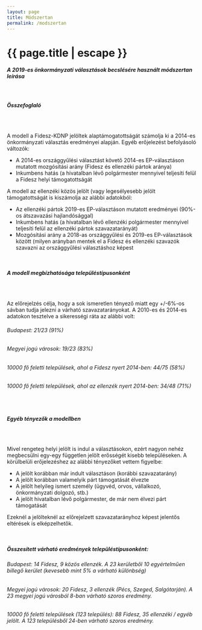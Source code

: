 ```yaml
---
layout: page
title: Módszertan
permalink: /modszertan
---
```


<h1 class="page-title">{{ page.title | escape }}</h1>
    
<div class="section">
    <div class="row">
          <div class="col s12">
		  <h5>A 2019-es önkormányzati választások becslésére használt módszertan leírása</h5> 

<br/>
<h6><strong>Összefoglaló</strong></h6>
<br/>

<p>A modell a Fidesz-KDNP jelöltek alaptámogatottságát számolja ki a 2014-es önkormányzati választás eredményei alapján. Egyéb erőjelezést befolyásoló változók:
<ul>
<li>A 2014-es országgyűlési választást követő 2014-es EP-választáson mutatott mozgósítási arány (Fidesz és ellenzéki pártok aránya)</li>
<li>Inkumbens hatás (a hivatalban lévő polgármester mennyivel teljesíti felül a Fidesz helyi támogatottságát</li></ul>
</p>

<p>A modell az ellenzéki közös jelölt (vagy legesélyesebb jelölt támogatottságát is kiszámolja az alábbi adatokból:
<ul>
<li>Az ellenzéki pártok 2019-es EP-választáson mutatott eredményei (90%-os átszavazási hajlandósággal)</li>
<li>Inkumbens hatás (a hivatalban lévő ellenzéki polgármester mennyivel teljesíti felül az ellenzéki pártok szavazatarányát)</li>
<li>Mozgósítási arány a 2018-as országgyűlési és 2019-es EP-választások között (milyen arányban mentek el a Fidesz és ellenzéki szavazók szavazni az országgyűlési választáshoz képest</li></ul>
</p>
<br/>
<h6><strong>A modell megbízhatósága településtípusonként</strong></h6>
<br/>
<p>Az előrejelzés célja, hogy a sok ismeretlen tényező miatt egy +/-6%-os sávban tudja jelezni a várható szavazatarányokat. A 2010-es és 2014-es adatokon tesztelve a sikerességi ráta az alábbi volt:</p>
<h6>Budapest: 21/23 (91%)</h6>
<h6>Megyei jogú városok: 19/23 (83%)</h6>
<h6>10000 fő feletti települések, ahol a Fidesz nyert 2014-ben: 44/75 (58%)</h6>
<h6>10000 fő feletti települések, ahol az ellenzék nyert 2014-ben: 34/48 (71%)</h6>
<br/>
<h6><strong>Egyéb tényezők a modellben</strong></h6>
<br/>
<p>Mivel rengeteg helyi jelölt is indul a választásokon, ezért nagyon nehéz megbecsülni egy-egy független jelölt erősségét kisebb településeken. A körülbelüli erőjelezéshez az alábbi tényezőket vettem figyelbe:</p>
<ul>
<li>A jelölt korábban már indult választáson (korábbi szavazatarány)</li>
<li>A jelölt korábban valamelyik párt támogatását élvezte</li>
<li>A jelölt helyileg ismert személy (ügyvéd, orvos, vállalkozó, önkormányzati dolgozó, stb.)</li>
<li>A jelölt hivatalban lévő polgármester, de már nem élvezi párt támogatását</li>
</ul>
<p>Ezeknél a jelölteknél az előrejelzett szavazatarányhoz képest jelentős eltérések is elképzelhetők.</p>
<br/>
<h5>Összesített várható eredmények településtípusonként:</h5>
<h6>Budapest: 14 Fidesz, 9 közös ellenzék. A 23 kerületből 10 egyértelműen billegő kerület (kevesebb mint 5% a várható különbség) </h6>
<h6>Megyei jogú városok: 20 Fidesz, 3 ellenzék (Pécs, Szeged, Salgótarján). A 23 megyei jogú városból 8-ban várható szoros eredmény.</h6>
<h6>10000 fő feletti települések (123 település): 88 Fidesz, 35 ellenzéki / egyéb jelölt. A 123 településből 24-ben várható szoros eredmény.</h6>


    